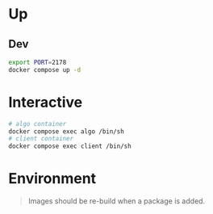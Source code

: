 # Up

## Dev

```bash
export PORT=2178
docker compose up -d
```

# Interactive

```bash
# algo container
docker compose exec algo /bin/sh
# client container
docker compose exec client /bin/sh
```

# Environment

> Images should be re-build when a package is added.